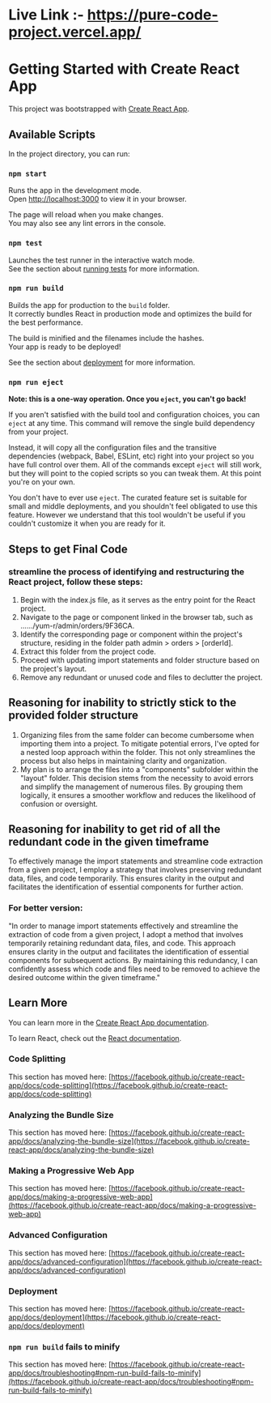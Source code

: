 # Live Link :-  https://pure-code-project.vercel.app/

# Getting Started with Create React App

This project was bootstrapped with [Create React App](https://github.com/facebook/create-react-app).

## Available Scripts

In the project directory, you can run:

### `npm start`

Runs the app in the development mode.\
Open [http://localhost:3000](http://localhost:3000) to view it in your browser.

The page will reload when you make changes.\
You may also see any lint errors in the console.

### `npm test`

Launches the test runner in the interactive watch mode.\
See the section about [running tests](https://facebook.github.io/create-react-app/docs/running-tests) for more information.

### `npm run build`

Builds the app for production to the `build` folder.\
It correctly bundles React in production mode and optimizes the build for the best performance.

The build is minified and the filenames include the hashes.\
Your app is ready to be deployed!

See the section about [deployment](https://facebook.github.io/create-react-app/docs/deployment) for more information.

### `npm run eject`

**Note: this is a one-way operation. Once you `eject`, you can't go back!**

If you aren't satisfied with the build tool and configuration choices, you can `eject` at any time. This command will remove the single build dependency from your project.

Instead, it will copy all the configuration files and the transitive dependencies (webpack, Babel, ESLint, etc) right into your project so you have full control over them. All of the commands except `eject` will still work, but they will point to the copied scripts so you can tweak them. At this point you're on your own.

You don't have to ever use `eject`. The curated feature set is suitable for small and middle deployments, and you shouldn't feel obligated to use this feature. However we understand that this tool wouldn't be useful if you couldn't customize it when you are ready for it.

## Steps to get Final Code
### streamline the process of identifying and restructuring the React project, follow these steps:
1. Begin with the index.js file, as it serves as the entry point for the React project.
2. Navigate to the page or component linked in the browser tab, such as ....../yum-r/admin/orders/9F36CA.
3. Identify the corresponding page or component within the project's structure, residing in the folder path admin > orders > [orderId].
4. Extract this folder from the project code.
5. Proceed with updating import statements and folder structure based on the project's layout.
6. Remove any redundant or unused code and files to declutter the project.

## Reasoning for inability to strictly stick to the provided folder structure
1. Organizing files from the same folder can become cumbersome when importing them into a project. To mitigate potential errors, I've opted for a nested loop approach within the folder. This not only streamlines the process but also helps in maintaining clarity and organization.
2. My plan is to arrange the files into a "components" subfolder within the "layout" folder. This decision stems from the necessity to avoid errors and simplify the management of numerous files. By grouping them logically, it ensures a smoother workflow and reduces the likelihood of confusion or oversight.
   
## Reasoning for inability to get rid of all the redundant code in the given timeframe
To effectively manage the import statements and streamline code extraction from a given project, I employ a strategy that involves preserving redundant data, files, and code temporarily. This ensures clarity in the output and facilitates the identification of essential components for further action.

### For better version:

"In order to manage import statements effectively and streamline the extraction of code from a given project, I adopt a method that involves temporarily retaining redundant data, files, and code. This approach ensures clarity in the output and facilitates the identification of essential components for subsequent actions. By maintaining this redundancy, I can confidently assess which code and files need to be removed to achieve the desired outcome within the given timeframe."


## Learn More

You can learn more in the [Create React App documentation](https://facebook.github.io/create-react-app/docs/getting-started).

To learn React, check out the [React documentation](https://reactjs.org/).

### Code Splitting

This section has moved here: [https://facebook.github.io/create-react-app/docs/code-splitting](https://facebook.github.io/create-react-app/docs/code-splitting)

### Analyzing the Bundle Size

This section has moved here: [https://facebook.github.io/create-react-app/docs/analyzing-the-bundle-size](https://facebook.github.io/create-react-app/docs/analyzing-the-bundle-size)

### Making a Progressive Web App

This section has moved here: [https://facebook.github.io/create-react-app/docs/making-a-progressive-web-app](https://facebook.github.io/create-react-app/docs/making-a-progressive-web-app)

### Advanced Configuration

This section has moved here: [https://facebook.github.io/create-react-app/docs/advanced-configuration](https://facebook.github.io/create-react-app/docs/advanced-configuration)

### Deployment

This section has moved here: [https://facebook.github.io/create-react-app/docs/deployment](https://facebook.github.io/create-react-app/docs/deployment)

### `npm run build` fails to minify

This section has moved here: [https://facebook.github.io/create-react-app/docs/troubleshooting#npm-run-build-fails-to-minify](https://facebook.github.io/create-react-app/docs/troubleshooting#npm-run-build-fails-to-minify)
